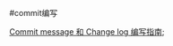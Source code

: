 #commit编写

[Commit message 和 Change log 编写指南](https://ruanyifeng.com/blog/2016/01/commit_message_change_log.html);
